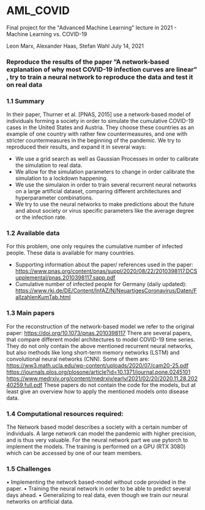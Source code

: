 # AML_COVID
Final project for the "Advanced Machine Learning" lecture in 2021 - Machine Learning vs. COVID-19

Leon Marx, Alexander Haas, Stefan Wahl
July 14, 2021

### Reproduce the results of the paper ”A network-based explanation of why most COVID-19 infection curves are linear” , try to train a neural network to reproduce the data and test it on real data
### 1.1 Summary
In their paper, Thurner et al. [PNAS, 2015] use a network-based model of individuals forming a society in order to simulate the cumulative COVID-19 cases in the United States and Austria. They choose these countries as an example of one country with rather few countermeasures, and one with stricter countermeasures in the beginning of the pandemic. We try to reproduced their results, and expand it in several ways:
* We use a grid search as well as Gaussian Processes in order to calibrate the simulation to real data.
* We allow for the simulation parameters to change in order calibrate the simulation to a lockdown happening.
* We use the simulaion in order to train several recurrent neural networks on a large artificial dataset, comparing different architectures and hyperparameter combinations.
* We try to use the neural networks to make predictions about the future and about society or virus specific parameters like the average degree or the infection rate.
### 1.2 Available data
For this problem, one only requires the cumulative number of infected people. These data is available for many countries.
* Supporting information about the paper/ references used in the paper:
    https://www.pnas.org/content/pnas/suppl/2020/08/22/2010398117.DCSupplemental/pnas.2010398117.sapp.pdf
* Cumulative number of infected people for Germany (daily updated): 
    https://www.rki.de/DE/Content/InfAZ/N/NeuartigesCoronavirus/Daten/FallzahlenKumTab.html
### 1.3 Main papers
For the reconstruction of the network-based model we refer to the original paper:
https://doi.org/10.1073/pnas.2010398117
There are several papers, that compare different model architectures to model COVID-19 time series. They do not only contain
the above mentioned recurrent neural networks, but also methods like long short-term memory networks (LSTM) and convolutional
neural networks (CNN). Some of them are:
https://ww3.math.ucla.edu/wp-content/uploads/2020/07/cam20-25.pdf
https://journals.plos.org/plosone/article?id=10.1371/journal.pone.0245101
https://www.medrxiv.org/content/medrxiv/early/2021/02/20/2020.11.28.20240259.full.pdf
These papers do not contain the code for the models, but at least give an overview how to apply the mentioned models
onto disease data.
### 1.4 Computational resources required:
The Network based model describes a society with a certain number of individuals. A large network can model the pandemic with higher precision, and is thus very valuable. For the neural network part we use pytorch to implement the models. The training is performed on a GPU (RTX 3080) which can be accessed by one of our team members.
### 1.5 Challenges
• Implementing the network based-model without code provided in the paper.
• Training the neural network in order to be able to predict several days ahead.
• Generalizing to real data, even though we train our neural networks on artificial data.
